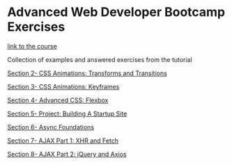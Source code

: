 <h1>Advanced Web Developer Bootcamp Exercises</h1>
<p><a href="https://www.udemy.com/the-advanced-web-developer-bootcamp">link to the course</a></p>

<p>Collection of examples and answered exercises from the tutorial</p>

<p><a href="./Section2-CSS-Animations-Transforms and Transitions/">Section 2- CSS Animations: Transforms and Transitions</a></p>
<p><a href="./Section3-CSS-Animations-Keyframes/">Section 3- CSS Animations: Keyframes</a></p>
<p><a href="./Section4-AdvancedCSS-Flexbox/">Section 4- Advanced CSS: Flexbox</a></p>
<p><a href="./Section5-Project-Building-A-Startup-Site/">Section 5- Project: Building A Startup Site</a></p>
<p><a href="./Section6-Async-Foundations/">Section 6- Async Foundations</a></p>
<p><a href="./Section7-AJAX-Part1-XHR-and-Fetch/">Section 7- AJAX Part 1: XHR and Fetch</a></p>
<p><a href="./Section8-AJAX-Part2-jQuery-and-Axios">Section 8- AJAX Part 2: jQuery and Axios</a></p>